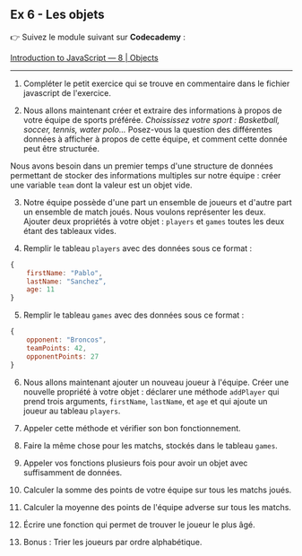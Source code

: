## Ex 6 - Les objets

👉 Suivez le module suivant sur **Codecademy** :

[Introduction to JavaScript — 8 | Objects](https://www.codecademy.com/learn/introduction-to-javascript/modules/learn-javascript-objects)

---

1. Compléter le petit exercice qui se trouve en commentaire dans le fichier javascript de l'exercice.

2. Nous allons maintenant créer et extraire des informations à propos de votre équipe de sports préférée. _Choississez votre sport : Basketball, soccer, tennis, water polo..._ Posez-vous la question des différentes données à afficher à propos de cette équipe, et comment cette donnée peut être structurée.

Nous avons besoin dans un premier temps d'une structure de données permettant de stocker des informations multiples sur notre équipe : créer une variable `team` dont la valeur est un objet vide.

3. Notre équipe possède d'une part un ensemble de joueurs et d'autre part un ensemble de match joués. Nous voulons représenter les deux. Ajouter deux propriétés à votre objet : `players` et `games` toutes les deux étant des tableaux vides.

4. Remplir le tableau `players` avec des données sous ce format :

```js
{
    firstName: "Pablo",
    lastName: "Sanchez”,
    age: 11
}
```

5. Remplir le tableau `games` avec des données sous ce format :

```js
{
    opponent: "Broncos",
    teamPoints: 42,
    opponentPoints: 27
}
```

6. Nous allons maintenant ajouter un nouveau joueur à l'équipe. Créer une nouvelle propriété à votre objet : déclarer une méthode `addPlayer` qui prend trois arguments, `firstName`, `lastName`, et `age` et qui ajoute un joueur au tableau `players`.

7. Appeler cette méthode et vérifier son bon fonctionnement.

8. Faire la même chose pour les matchs, stockés dans le tableau `games`.

9. Appeler vos fonctions plusieurs fois pour avoir un objet avec suffisamment de données.

10. Calculer la somme des points de votre équipe sur tous les matchs joués.

11. Calculer la moyenne des points de l'équipe adverse sur tous les matchs.

12. Écrire une fonction qui permet de trouver le joueur le plus âgé.

13. Bonus : Trier les joueurs par ordre alphabétique.
